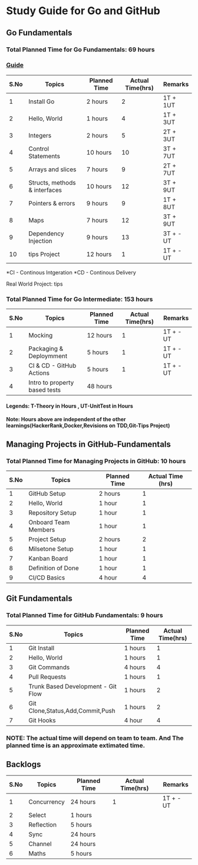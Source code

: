 # Study Guide for Go and GitHub

## Go Fundamentals

### Total Planned Time for Go Fundamentals: 69 hours

### [Guide](https://quii.gitbook.io/learn-go-with-tests/)

| S.No | Topics                        | Planned Time | Actual Time(hrs)|  Remarks   |
| ---- | ----------------------------- | ------------ | ----------------| -----------|
| 1    | Install Go                    | 2 hours      |    2            |  1T + 1UT  |
| 2    | Hello, World                  | 1 hours      |    4            |  1T + 3UT  |
| 3    | Integers                      | 2 hours      |    5            |  2T + 3UT  |
| 4    | Control Statements            | 10 hours     |    10           |  3T + 7UT  |
| 5    | Arrays and slices             | 7 hours      |    9            |  2T + 7UT  |
| 6    | Structs, methods & interfaces | 10 hours     |    12           |  3T + 9UT  |
| 7    | Pointers & errors             | 9 hours      |    9            |  1T + 8UT  |
| 8    | Maps                          | 7 hours      |    12           |  3T + 9UT  |
| 9    | Dependency Injection          | 9 hours      |    13           |  3T + -UT  |
| 10   | tips Project                  | 12 hours     |    1            |  1T + -UT  |

*CI - Continous Intgeration
*CD - Continous Delivery

Real World Project: tips

### Total Planned Time for Go Intermediate: 153 hours

| S.No | Topics                        | Planned Time | Actual Time(hrs)|  Remarks   |
| ---- | ----------------------------- | ------------ | ----------------| -----------|
| 1    | Mocking                       | 12 hours     |    1            |  1T + -UT  |
| 2    | Packaging & Deploymment       | 5  hours     |    1            |  1T + -UT  |
| 3    | CI & CD - GitHub Actions      | 5  hours     |    1            |  1T + -UT  |
| 4    | Intro to property based tests | 48 hours     |                 |            |



#### Legends: T-Theory in Hours , UT-UnitTest in Hours

#### Note: Hours above are independent of the other  learnings(HackerRank,Docker,Revisions on TDD,Git-Tips Project)


## Managing Projects in GitHub-Fundamentals

### Total Planned Time for Managing Projects in GitHub: 10 hours

| S.No | Topics               | Planned Time | Actual Time (hrs) | 
| ---- | -------------------- | ------------ | ----------------- |
| 1    | GitHub Setup         | 2 hours      |     1             |
| 2    | Hello, World         | 1 hour       |     1             |
| 3    | Repository Setup     | 1 hour       |     1             |
| 4    | Onboard Team Members | 1 hour       |     1             |
| 5    | Project Setup        | 2 hours      |     2             |
| 6    | Milsetone Setup      | 1 hour       |     1             |
| 7    | Kanban Board         | 1 hour       |     1             |
| 8    | Definition of Done   | 1 hour       |     1             |
| 9    | CI/CD Basics         | 4 hour       |     4             |

## Git Fundamentals

### Total Planned Time for GitHub Fundamentals: 9 hours

| S.No | Topics                             | Planned Time | Actual Time(hrs) |
| ---- | ---------------------------------- | ------------ | -----------      |
| 1    | Git Install                        | 1 hours      |     1            |
| 2    | Hello, World                       | 1 hours      |     1            |
| 3    | Git Commands                       | 4 hours      |     4            |
| 4    | Pull Requests                      | 1 hours      |     1            |
| 5    | Trunk Based Development - Git Flow | 1 hours      |     2            |
| 6    | Git Clone,Status,Add,Commit,Push   | 1 hours      |     2            |
| 7    | Git Hooks                          | 4 hour       |     4            |

### NOTE: The actual time will depend on team to team. And The planned time is an approximate extimated time.


## Backlogs

| S.No | Topics                        | Planned Time | Actual Time(hrs)|  Remarks   |
| ---- | ----------------------------- | ------------ | ----------------| -----------|
| 1    | Concurrency                   | 24 hours     |    1            |  1T + -UT  |
| 2    | Select                        | 1 hours      |                 |            |
| 3    | Reflection                    | 5 hours      |                 |            |
| 4    | Sync                          | 24 hours     |                 |            |
| 5    | Channel                       | 24 hours     |                 |            |
| 6    | Maths                         | 5 hours      |                 |            |
